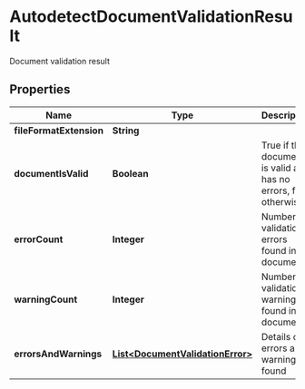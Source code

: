 

# AutodetectDocumentValidationResult

Document validation result
## Properties

Name | Type | Description | Notes
------------ | ------------- | ------------- | -------------
**fileFormatExtension** | **String** |  |  [optional]
**documentIsValid** | **Boolean** | True if the document is valid and has no errors, false otherwise |  [optional]
**errorCount** | **Integer** | Number of validation errors found in the document |  [optional]
**warningCount** | **Integer** | Number of validation warnings found in the document |  [optional]
**errorsAndWarnings** | [**List&lt;DocumentValidationError&gt;**](DocumentValidationError.md) | Details of errors and warnings found |  [optional]



